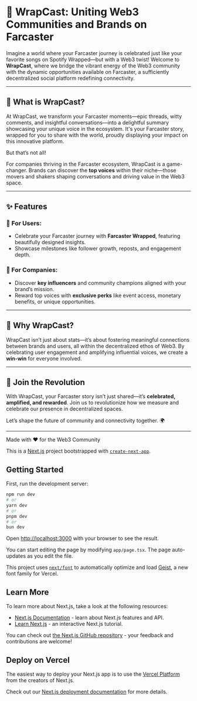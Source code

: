 # 🎉 WrapCast: Uniting Web3 Communities and Brands on Farcaster  

Imagine a world where your Farcaster journey is celebrated just like your favorite songs on Spotify Wrapped—but with a Web3 twist! Welcome to **WrapCast**, where we bridge the vibrant energy of the Web3 community with the dynamic opportunities available on Farcaster, a sufficiently decentralized social platform redefining connectivity.  

---

## 🌟 What is WrapCast?  

At WrapCast, we transform your Farcaster moments—epic threads, witty comments, and insightful conversations—into a delightful summary showcasing your unique voice in the ecosystem. It's your Farcaster story, wrapped for you to share with the world, proudly displaying your impact on this innovative platform.  

But that’s not all!  

For companies thriving in the Farcaster ecosystem, WrapCast is a game-changer. Brands can discover the **top voices** within their niche—those movers and shakers shaping conversations and driving value in the Web3 space.  

---

## ✨ Features  

### 🌟 For Users:  
- Celebrate your Farcaster journey with **Farcaster Wrapped**, featuring beautifully designed insights.  
- Showcase milestones like follower growth, reposts, and engagement depth.  

### 💼 For Companies:  
- Discover **key influencers** and community champions aligned with your brand’s mission.  
- Reward top voices with **exclusive perks** like event access, monetary benefits, or unique opportunities.  

---

## 🎯 Why WrapCast?  

WrapCast isn’t just about stats—it’s about fostering meaningful connections between brands and users, all within the decentralized ethos of Web3. By celebrating user engagement and amplifying influential voices, we create a **win-win** for everyone involved.  

---

## 🚀 Join the Revolution  

With WrapCast, your Farcaster story isn’t just shared—it’s **celebrated, amplified, and rewarded**. Join us to revolutionize how we measure and celebrate our presence in decentralized spaces.  

Let’s shape the future of community and connectivity together. 🌍  

---

Made with ❤️ for the Web3 Community









This is a [Next.js](https://nextjs.org) project bootstrapped with [`create-next-app`](https://nextjs.org/docs/app/api-reference/cli/create-next-app).

## Getting Started

First, run the development server:

```bash
npm run dev
# or
yarn dev
# or
pnpm dev
# or
bun dev
```

Open [http://localhost:3000](http://localhost:3000) with your browser to see the result.

You can start editing the page by modifying `app/page.tsx`. The page auto-updates as you edit the file.

This project uses [`next/font`](https://nextjs.org/docs/app/building-your-application/optimizing/fonts) to automatically optimize and load [Geist](https://vercel.com/font), a new font family for Vercel.

## Learn More

To learn more about Next.js, take a look at the following resources:

- [Next.js Documentation](https://nextjs.org/docs) - learn about Next.js features and API.
- [Learn Next.js](https://nextjs.org/learn) - an interactive Next.js tutorial.

You can check out [the Next.js GitHub repository](https://github.com/vercel/next.js) - your feedback and contributions are welcome!

## Deploy on Vercel

The easiest way to deploy your Next.js app is to use the [Vercel Platform](https://vercel.com/new?utm_medium=default-template&filter=next.js&utm_source=create-next-app&utm_campaign=create-next-app-readme) from the creators of Next.js.

Check out our [Next.js deployment documentation](https://nextjs.org/docs/app/building-your-application/deploying) for more details.
